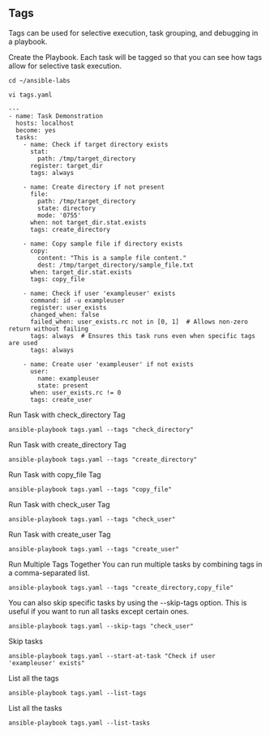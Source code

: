 ## Tags
Tags can be used for selective execution, task grouping, and debugging in a playbook.

Create the Playbook. Each task will be tagged so that you can see how tags allow for selective task execution.
```
cd ~/ansible-labs
```
```
vi tags.yaml
```
```
---
- name: Task Demonstration
  hosts: localhost
  become: yes
  tasks:
    - name: Check if target directory exists
      stat:
        path: /tmp/target_directory
      register: target_dir
      tags: always

    - name: Create directory if not present
      file:
        path: /tmp/target_directory
        state: directory
        mode: '0755'
      when: not target_dir.stat.exists
      tags: create_directory

    - name: Copy sample file if directory exists
      copy:
        content: "This is a sample file content."
        dest: /tmp/target_directory/sample_file.txt
      when: target_dir.stat.exists
      tags: copy_file

    - name: Check if user 'exampleuser' exists
      command: id -u exampleuser
      register: user_exists
      changed_when: false
      failed_when: user_exists.rc not in [0, 1]  # Allows non-zero return without failing
      tags: always  # Ensures this task runs even when specific tags are used
      tags: always

    - name: Create user 'exampleuser' if not exists
      user:
        name: exampleuser
        state: present
      when: user_exists.rc != 0
      tags: create_user
```

Run Task with check_directory Tag
```
ansible-playbook tags.yaml --tags "check_directory"
```
Run Task with create_directory Tag
```
ansible-playbook tags.yaml --tags "create_directory"
```
Run Task with copy_file Tag
```
ansible-playbook tags.yaml --tags "copy_file"
```
Run Task with check_user Tag
```
ansible-playbook tags.yaml --tags "check_user"
```
Run Task with create_user Tag
```
ansible-playbook tags.yaml --tags "create_user"
```
Run Multiple Tags Together
You can run multiple tasks by combining tags in a comma-separated list.
```
ansible-playbook tags.yaml --tags "create_directory,copy_file"
```

You can also skip specific tasks by using the --skip-tags option. This is useful if you want to run all tasks except certain ones.
```
ansible-playbook tags.yaml --skip-tags "check_user"
```
Skip tasks
```
ansible-playbook tags.yaml --start-at-task "Check if user 'exampleuser' exists"
```

List all the tags
```
ansible-playbook tags.yaml --list-tags
```
List all the tasks
```
ansible-playbook tags.yaml --list-tasks
```
